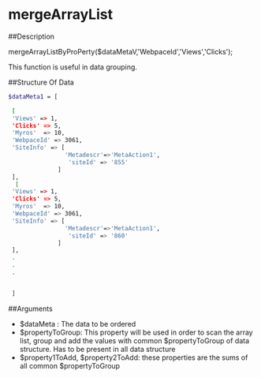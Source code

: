 # mergeArrayList

##Description

mergeArrayListByProPerty($dataMetaV,'WebpaceId','Views','Clicks');

This function is useful in data grouping. 

##Structure Of Data
```sh
$dataMeta1 = [

 [
 'Views' => 1,
 'Clicks' => 5,
 'Myros'  => 10,
 'WebpaceId' => 3061,
 'SiteInfo' => [
                'Metadescr'=>'MetaAction1',
                 'siteId' => '855'
              ]
 ],
  [
 'Views' => 1,
 'Clicks' => 5,
 'Myros'  => 10,
 'WebpaceId' => 3061,
 'SiteInfo' => [
                'Metadescr'=>'MetaAction1',
                 'siteId' => '860'
              ]
 ],
 .
 .
 .


 ]
```
##Arguments

- $dataMeta : The data to be ordered
- $propertyToGroup: This property will be used in order to scan the array list, 
group and add the values  with common $propertyToGroup of data structure. Has to be present in all data structure
- $property1ToAdd, $property2ToAdd: these properties are the sums of all common $propertyToGroup
